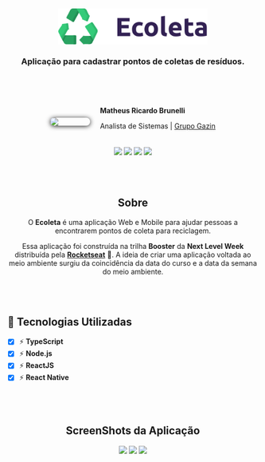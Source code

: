 <h3 align="center">
    <img alt="Logo" title="#logo" width="300px" src=".github/logo.svg">
    <br><br>
    <b>Aplicação para cadastrar pontos de coletas de resíduos.</b>
</h3>

<div style="display: flex; justify-content: center; align-items:center; margin: 80px 0 20px 0;">
<img src="https://avatars2.githubusercontent.com/u/54479807?s=460&u=4123df38126675a14f7d40e9eaeca5ab15f55545&v=4" 
width="80"
style="border-radius: 50px; box-shadow: 0px 1px 10px 0"
>
<span style="margin-left: 20px">
<strong>Matheus Ricardo Brunelli</strong>
<p>Analista de Sistemas | <a href="https://grupogazin.com.br/" target="_blank">Grupo Gazin</a></p>



<span>
</div>

<center style="margin-bottom: 80px">

![](https://img.shields.io/twitter/follow/mrbrunelli_?style=social) ![](https://img.shields.io/github/last-commit/mrbrunelli/ecoleta?style=social) ![](https://img.shields.io/github/repo-size/mrbrunelli/ecoleta?style=social) ![](https://img.shields.io/github/languages/top/mrbrunelli/ecoleta?style=social)

</center>

<center style="margin-bottom: 80px">

## Sobre

O **Ecoleta** é uma aplicação Web e Mobile para ajudar pessoas a encontrarem pontos de coleta para reciclagem.

Essa aplicação foi construída na trilha **Booster** da **Next Level Week** distribuída pela **[Rocketseat](https://rocketseat.com.br/)** :rocket:. A ideia de criar uma aplicação voltada ao meio ambiente surgiu da coincidência da data do curso e a data da semana do meio ambiente.

</center>

## :rocket: Tecnologias Utilizadas
- [x] :zap: **TypeScript**
- [x] :zap: **Node.js**
- [x] :zap: **ReactJS**
- [x] :zap: **React Native**

<center style="margin-top: 80px">

## ScreenShots da Aplicação

![](https://i.ibb.co/QrBzpps/ecoleta.png)
![](https://i.ibb.co/PYrx7fG/ecoleta2.png)
![](https://i.ibb.co/37VC8YX/ecoleta3.png)

</center>

